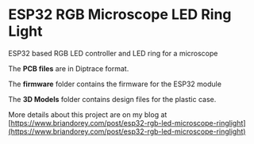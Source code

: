 # ESP32 RGB Microscope LED Ring Light
ESP32 based RGB LED controller and LED ring for a microscope

The **PCB files** are in Diptrace format.

The **firmware** folder contains the firmware for the ESP32 module

The **3D Models** folder contains design files for the plastic case.

More details about this project are on my blog at [https://www.briandorey.com/post/esp32-rgb-led-microscope-ringlight](https://www.briandorey.com/post/esp32-rgb-led-microscope-ringlight)
